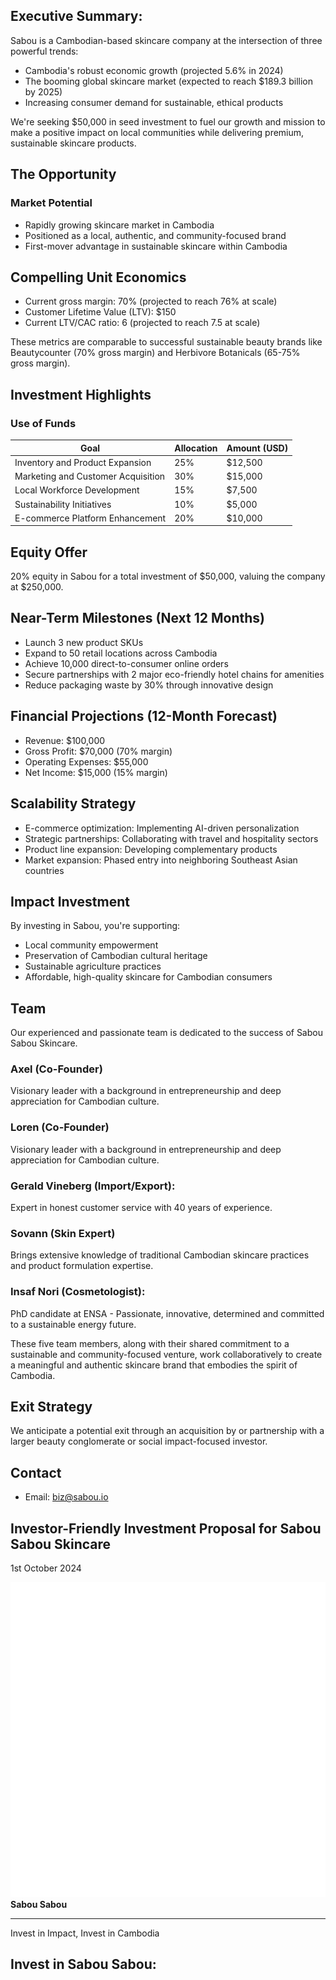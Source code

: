 ## Executive Summary:

Sabou is a Cambodian-based skincare company at the intersection of three powerful trends:

* Cambodia's robust economic growth (projected 5.6% in 2024)
* The booming global skincare market (expected to reach $189.3 billion by 2025)
* Increasing consumer demand for sustainable, ethical products

We're seeking $50,000 in seed investment to fuel our growth and mission to make a positive impact on local communities while delivering premium, sustainable skincare products.

## The Opportunity

### Market Potential

* Rapidly growing skincare market in Cambodia
* Positioned as a local, authentic, and community-focused brand
* First-mover advantage in sustainable skincare within Cambodia

## Compelling Unit Economics

* Current gross margin: 70% (projected to reach 76% at scale)
* Customer Lifetime Value (LTV): $150
* Current LTV/CAC ratio: 6 (projected to reach 7.5 at scale)

These metrics are comparable to successful sustainable beauty brands like Beautycounter (70% gross margin) and Herbivore Botanicals (65-75% gross margin).

## Investment Highlights

### Use of Funds

| Goal                               | Allocation | Amount (USD) |
|------------------------------------|------------|--------------|
| Inventory and Product Expansion    | 25%        | $12,500      |
| Marketing and Customer Acquisition | 30%        | $15,000      |
| Local Workforce Development        | 15%        | $7,500       |
| Sustainability Initiatives         | 10%        | $5,000       |
| E-commerce Platform Enhancement    | 20%        | $10,000      |

## Equity Offer

20% equity in Sabou for a total investment of $50,000, valuing the company at $250,000.

## Near-Term Milestones (Next 12 Months)

* Launch 3 new product SKUs
* Expand to 50 retail locations across Cambodia
* Achieve 10,000 direct-to-consumer online orders
* Secure partnerships with 2 major eco-friendly hotel chains for amenities
* Reduce packaging waste by 30% through innovative design

## Financial Projections (12-Month Forecast)

* Revenue: $100,000
* Gross Profit: $70,000 (70% margin)
* Operating Expenses: $55,000
* Net Income: $15,000 (15% margin)

## Scalability Strategy

* E-commerce optimization: Implementing AI-driven personalization
* Strategic partnerships: Collaborating with travel and hospitality sectors
* Product line expansion: Developing complementary products
* Market expansion: Phased entry into neighboring Southeast Asian countries

## Impact Investment

By investing in Sabou, you're supporting:

* Local community empowerment
* Preservation of Cambodian cultural heritage
* Sustainable agriculture practices
* Affordable, high-quality skincare for Cambodian consumers

## Team

Our experienced and passionate team is dedicated to the success of Sabou Sabou Skincare.

### Axel (Co-Founder)
Visionary leader with a background in entrepreneurship and deep appreciation for Cambodian culture.

### Loren (Co-Founder)
Visionary leader with a background in entrepreneurship and deep appreciation for Cambodian culture.

### Gerald Vineberg (Import/Export): 
Expert in honest customer service with 40 years of experience.


### Sovann (Skin Expert)
Brings extensive knowledge of traditional Cambodian skincare practices and product formulation expertise.

### Insaf Nori (Cosmetologist): 
PhD candidate at ENSA - Passionate, innovative, determined and committed to a sustainable energy future.

These five team members, along with their shared commitment to a sustainable and community-focused venture, work collaboratively to create a meaningful and authentic skincare brand that embodies the spirit of Cambodia.

## Exit Strategy

We anticipate a potential exit through an acquisition by or partnership with a larger beauty conglomerate or social impact-focused investor.

## Contact

* Email: [biz@sabou.io](mailto:biz@sabou.io)

## Investor-Friendly Investment Proposal for Sabou Sabou Skincare

1st October 2024

![company logo](images/logo.png) **Sabou Sabou**

---

Invest in Impact, Invest in Cambodia

## Invest in Sabou Sabou: